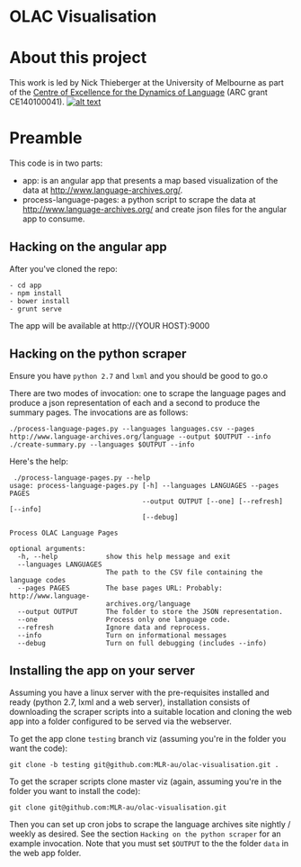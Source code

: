 # OLAC Visualisation

# About this project
This work is led by Nick Thieberger at the University of Melbourne as part of the
[Centre of Excellence for the Dynamics of Language](http://www.dynamicsoflanguage.edu.au/)
(ARC grant CE140100041).
[
    ![alt text](http://www.dynamicsoflanguage.edu.au/design/main/images/logo-2x.png)
](http://www.dynamicsoflanguage.edu.au/)

# Preamble

This code is in two parts:
- app: is an angular app that presents a map based visualization of the data at http://www.language-archives.org/.
- process-language-pages: a python script to scrape the data at http://www.language-archives.org/ and create json files for the angular app to consume.

## Hacking on the angular app

After you've cloned the repo:
```
- cd app
- npm install
- bower install
- grunt serve
```

The app will be available at http://{YOUR HOST}:9000

## Hacking on the python scraper

Ensure you have `python 2.7` and `lxml` and you should be good to go.o

There are two modes of invocation: one to scrape the language pages and produce a json representation of each and a second to produce the summary pages. The invocations are as follows:
```
./process-language-pages.py --languages languages.csv --pages http://www.language-archives.org/language --output $OUTPUT --info
./create-summary.py --languages $OUTPUT --info
```

Here's the help:
```
 ./process-language-pages.py --help
usage: process-language-pages.py [-h] --languages LANGUAGES --pages PAGES
                                 --output OUTPUT [--one] [--refresh] [--info]
                                 [--debug]

Process OLAC Language Pages

optional arguments:
  -h, --help            show this help message and exit
  --languages LANGUAGES
                        The path to the CSV file containing the language codes
  --pages PAGES         The base pages URL: Probably: http://www.language-
                        archives.org/language
  --output OUTPUT       The folder to store the JSON representation.
  --one                 Process only one language code.
  --refresh             Ignore data and reprocess.
  --info                Turn on informational messages
  --debug               Turn on full debugging (includes --info)
```

## Installing the app on your server

Assuming you have a linux server with the pre-requisites installed and ready (python 2.7, lxml and a web server), installation consists of downloading the scraper scripts into a suitable location and cloning the web app into a folder configured to be served via the webserver.

To get the app clone `testing` branch viz (assuming you're in the folder you want the code):

```
git clone -b testing git@github.com:MLR-au/olac-visualisation.git .
```

To get the scraper scripts clone master viz (again, assuming you're in the folder you want to install the code):
```
git clone git@github.com:MLR-au/olac-visualisation.git
```

Then you can set up cron jobs to scrape the language archives site nightly / weekly as desired. See the section `Hacking on the python scraper` for an example invocation. Note that you must set `$OUTPUT` to the the folder `data` in the web app folder.

